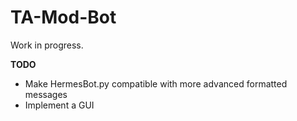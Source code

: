 # TA-Mod-Bot
Work in progress.

**TODO**
* Make HermesBot.py compatible with more advanced formatted messages
* Implement a GUI
